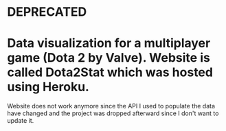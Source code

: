 # DEPRECATED 

# Data visualization for a multiplayer game (Dota 2 by Valve). Website is called Dota2Stat which was hosted using Heroku.


Website does not work anymore since the API I used to populate the data have changed and the project was dropped afterward since I don't want to update it. 

